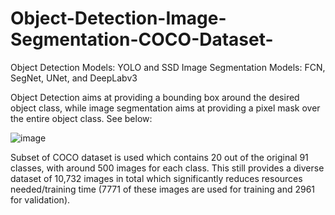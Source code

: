 # Object-Detection-Image-Segmentation-COCO-Dataset-
Object Detection Models: YOLO and SSD 
Image Segmentation Models: FCN, SegNet, UNet, and DeepLabv3

Object Detection aims at providing a bounding box around the desired object class, while image segmentation aims at providing a pixel mask over the entire object class. See below:

![image](https://user-images.githubusercontent.com/63126473/172285545-5240659d-c6ef-4801-97e1-ed3478b81345.png)


Subset of COCO dataset is used which contains 20 out of the original 91 classes, with around 500 images for each class. This still provides a diverse dataset of 10,732 images in total which significantly reduces resources needed/training time (7771 of these images are used for training and 2961 for validation). 
